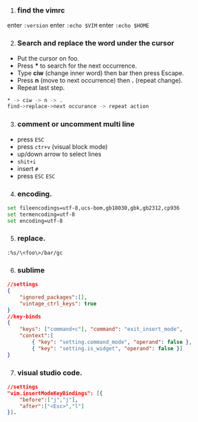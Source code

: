 

1. ### find the vimrc
enter `:version` 
enter `:echo $VIM`
enter `:echo $HOME`

2.  ### Search and replace the word under the cursor

+ Put the cursor on foo.
+ Press <b>*</b> to search for the next occurrence.
+ Type **ciw** (change inner word) then bar then press Escape.
+ Press **n** (move to next occurrence) then **.** (repeat change).
+ Repeat last step.

```bash
* -> ciw -> n -> .
find->replace->next occurance -> repeat action
```

3. ### comment or uncomment multi line

+ press `ESC` 
+ press `ctr+v` (visual block mode)
+ up/down arrow to select lines 
+ `shit+i` 
+ insert `#`
+ press `ESC` `ESC` 


4. ### encoding.  
```bash 
set fileencodings=utf-8,ucs-bom,gb18030,gbk,gb2312,cp936
set termencoding=utf-8
set encoding=utf-8
```

5. ### replace. 
```vim
:%s/\<foo\>/bar/gc
```

6. ### sublime 
```json
//settings 
{
    "ignored_packages":[],
    "vintage_ctrl_keys": true
}
//key-binds 
{ 
    "keys": ["command+c"], "command": "exit_insert_mode",
    "context":[
        { "key": "setting.command_mode", "operand": false },
        { "key": "setting.is_widget", "operand": false }]
}
```

7. ### visual studio code. 
```json
//settings 
"vim.insertModeKeyBindings": [{
    "before":["j","j"],
    "after":["<Esc>","l"]
}]. 

```
